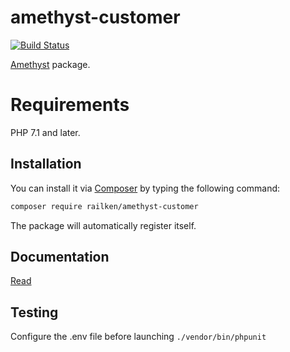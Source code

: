# amethyst-customer

[![Build Status](https://travis-ci.org/railken/amethyst-customer.svg?branch=master)](https://travis-ci.org/railken/amethyst-customer)

[Amethyst](https://github.com/railken/amethyst) package.

# Requirements

PHP 7.1 and later.

## Installation

You can install it via [Composer](https://getcomposer.org/) by typing the following command:

```bash
composer require railken/amethyst-customer
```

The package will automatically register itself.

## Documentation

[Read](docs/index.md)

## Testing

Configure the .env file before launching `./vendor/bin/phpunit`
